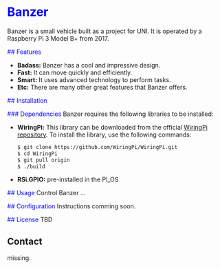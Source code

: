 # <span style="color: blue">Banzer</span>

Banzer is a small vehicle built as a project for UNI. It is operated by a Raspberry Pi 3 Model B+ from 2017.


<span style="color: blue">## Features</span>

- **Badass:** Banzer has a cool and impressive design.
- **Fast:** It can move quickly and efficiently.
- **Smart:** It uses advanced technology to perform tasks.
- **Etc:** There are many other great features that Banzer offers.


<span style="color: blue">## Installation</span>


<span style="color: blue">### Dependencies</span>
Banzer requires the following libraries to be installed:

- **WiringPi:** This library can be downloaded from the official [WiringPi repository](https://github.com/WiringPi/WiringPi). To install the library, use the following commands:

  ```bash
  $ git clone https://github.com/WiringPi/WiringPi.git
  $ cd WiringPi
  $ git pull origin
  $ ./build

- **RSi.GPIO:** pre-installed in the PI_OS


<span style="color: blue">## Usage</span>
Control Banzer ...


<span style="color: blue">## Configuration</span>
Instructions comming soon.




<span style="color: blue">## License</span>
TBD

## Contact
missing.


